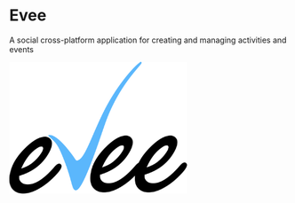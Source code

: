 # Evee
A social cross-platform application for creating and managing activities and events

![](Evee-logo.png)
